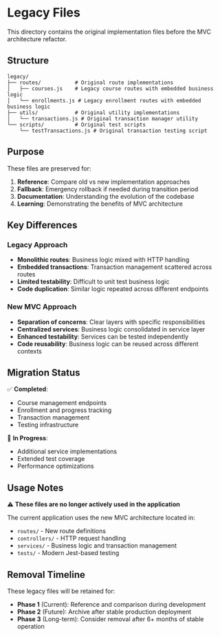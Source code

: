 # Legacy Files

This directory contains the original implementation files before the MVC architecture refactor.

## Structure

```
legacy/
├── routes/           # Original route implementations
│   ├── courses.js    # Legacy course routes with embedded business logic
│   └── enrollments.js # Legacy enrollment routes with embedded business logic
├── utils/            # Original utility implementations
│   └── transactions.js # Original transaction manager utility
└── scripts/          # Original test scripts
    └── testTransactions.js # Original transaction testing script
```

## Purpose

These files are preserved for:

1. **Reference**: Compare old vs new implementation approaches
2. **Fallback**: Emergency rollback if needed during transition period
3. **Documentation**: Understanding the evolution of the codebase
4. **Learning**: Demonstrating the benefits of MVC architecture

## Key Differences

### Legacy Approach

- **Monolithic routes**: Business logic mixed with HTTP handling
- **Embedded transactions**: Transaction management scattered across routes
- **Limited testability**: Difficult to unit test business logic
- **Code duplication**: Similar logic repeated across different endpoints

### New MVC Approach

- **Separation of concerns**: Clear layers with specific responsibilities
- **Centralized services**: Business logic consolidated in service layer
- **Enhanced testability**: Services can be tested independently
- **Code reusability**: Business logic can be reused across different contexts

## Migration Status

✅ **Completed**:

- Course management endpoints
- Enrollment and progress tracking
- Transaction management
- Testing infrastructure

🔄 **In Progress**:

- Additional service implementations
- Extended test coverage
- Performance optimizations

## Usage Notes

⚠️ **These files are no longer actively used in the application**

The current application uses the new MVC architecture located in:

- `routes/` - New route definitions
- `controllers/` - HTTP request handling
- `services/` - Business logic and transaction management
- `tests/` - Modern Jest-based testing

## Removal Timeline

These legacy files will be retained for:

- **Phase 1** (Current): Reference and comparison during development
- **Phase 2** (Future): Archive after stable production deployment
- **Phase 3** (Long-term): Consider removal after 6+ months of stable operation
